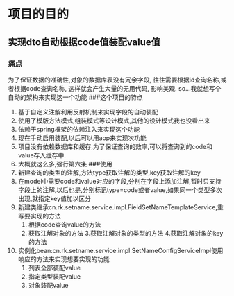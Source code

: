 # 项目的目的
## 实现dto自动根据code值装配value值
### 痛点
为了保证数据的准确性,对象的数据库表没有冗余字段,
往往需要根据id查询名称,或者根据code查询名称,
这样就会产生大量的无用代码,
影响美观.
so...我就想写个自动的架构来实现这一个功能
###这个项目的特点
1. 基于自定义注解利用反射机制来实现字段的自动装配
2. 使用了模版方法模式,组装模式等设计模式,其他的设计模式我也没看出来
3. 依赖于spring框架的依赖注入来实现这个功能
4. 现在手动启用装配,以后可以用aop来实现次功能
5. 项目没有依赖数据库和缓存,为了保证查询的效率,可以将查询到的code和value存入缓存中.
6. 大概就这么多,强行第六条
###使用
1. 新建查询的类型的注解,方法type获取注解的类型,key获取注解的key
2. 在model中需要code和value对应的字段,分别在字段上添加注解,暂时只支持字段上的注解,以后也是,分别标记type=code或者value,如果同一个类型多次出现,就指定key值加以区分
3. 新建类继承cn.rk.setname.service.impl.FieldSetNameTemplateService,重写要实现的方法
    1. 根据code查询value的方法
    2. 获取注解对象的方法
    3.获取注解对象的类型的方法
    4.获取注解对象的key的方法
4. 实例化bean:cn.rk.setname.service.impl.SetNameConfigServiceImpl使用响应的方法来实现想要实现的功能
    1. 列表全部装配value
    2. 指定类型装配value
    3. 对象装配value